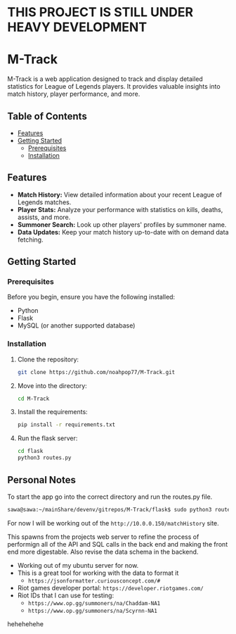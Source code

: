 # THIS PROJECT IS STILL UNDER HEAVY DEVELOPMENT

# M-Track

M-Track is a web application designed to track and display detailed statistics for League of Legends players. It provides valuable insights into match history, player performance, and more.

## Table of Contents

- [Features](#features)
- [Getting Started](#getting-started)
  - [Prerequisites](#prerequisites)
  - [Installation](#installation)

## Features

- **Match History:** View detailed information about your recent League of Legends matches.
- **Player Stats:** Analyze your performance with statistics on kills, deaths, assists, and more.
- **Summoner Search:** Look up other players' profiles by summoner name.
- **Data Updates:** Keep your match history up-to-date with on demand data fetching.

## Getting Started

### Prerequisites

Before you begin, ensure you have the following installed:

- Python
- Flask
- MySQL (or another supported database)

### Installation

1. Clone the repository:

   ```bash
   git clone https://github.com/noahpop77/M-Track.git
   ```
2. Move into the directory:

   ```bash
   cd M-Track
   ```
3. Install the requirements:

   ```bash
   pip install -r requirements.txt
   ```
4. Run the flask server:

   ```bash
   cd flask
   python3 routes.py
   ```

## Personal Notes

To start the app go into the correct directory and run the routes.py file.
```bash
sawa@sawa:~/mainShare/devenv/gitrepos/M-Track/flask$ sudo python3 routes.py
```

For now I will be working out of the `http://10.0.0.150/matchHistory` site.

This spawns from the projects web server to refine the process of performign all of the API and SQL calls in the back end and making the front end more digestable. Also revise the data schema in the backend.

- Working out of my ubuntu server for now.
- This is a great tool for working with the data to format it
   - `https://jsonformatter.curiousconcept.com/#`
- Riot games developer portal: `https://developer.riotgames.com/`
- Riot IDs that I can use for testing:
   - `https://www.op.gg/summoners/na/Chaddam-NA1`
   - `https://www.op.gg/summoners/na/Scyrnn-NA1`

hehehehehe